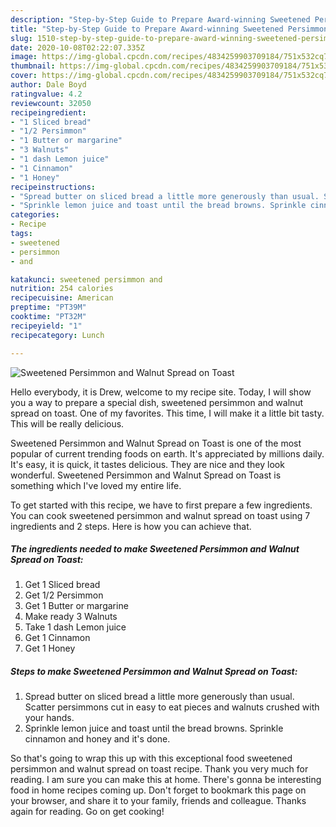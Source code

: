 ```yaml
---
description: "Step-by-Step Guide to Prepare Award-winning Sweetened Persimmon and Walnut Spread on Toast"
title: "Step-by-Step Guide to Prepare Award-winning Sweetened Persimmon and Walnut Spread on Toast"
slug: 1510-step-by-step-guide-to-prepare-award-winning-sweetened-persimmon-and-walnut-spread-on-toast
date: 2020-10-08T02:22:07.335Z
image: https://img-global.cpcdn.com/recipes/4834259903709184/751x532cq70/sweetened-persimmon-and-walnut-spread-on-toast-recipe-main-photo.jpg
thumbnail: https://img-global.cpcdn.com/recipes/4834259903709184/751x532cq70/sweetened-persimmon-and-walnut-spread-on-toast-recipe-main-photo.jpg
cover: https://img-global.cpcdn.com/recipes/4834259903709184/751x532cq70/sweetened-persimmon-and-walnut-spread-on-toast-recipe-main-photo.jpg
author: Dale Boyd
ratingvalue: 4.2
reviewcount: 32050
recipeingredient:
- "1 Sliced bread"
- "1/2 Persimmon"
- "1 Butter or margarine"
- "3 Walnuts"
- "1 dash Lemon juice"
- "1 Cinnamon"
- "1 Honey"
recipeinstructions:
- "Spread butter on sliced bread a little more generously than usual. Scatter persimmons cut in easy to eat pieces and walnuts crushed with your hands."
- "Sprinkle lemon juice and toast until the bread browns. Sprinkle cinnamon and honey and it&#39;s done."
categories:
- Recipe
tags:
- sweetened
- persimmon
- and

katakunci: sweetened persimmon and 
nutrition: 254 calories
recipecuisine: American
preptime: "PT39M"
cooktime: "PT32M"
recipeyield: "1"
recipecategory: Lunch

---
```



![Sweetened Persimmon and Walnut Spread on Toast](https://img-global.cpcdn.com/recipes/4834259903709184/751x532cq70/sweetened-persimmon-and-walnut-spread-on-toast-recipe-main-photo.jpg)

Hello everybody, it is Drew, welcome to my recipe site. Today, I will show you a way to prepare a special dish, sweetened persimmon and walnut spread on toast. One of my favorites. This time, I will make it a little bit tasty. This will be really delicious.

Sweetened Persimmon and Walnut Spread on Toast is one of the most popular of current trending foods on earth. It's appreciated by millions daily. It's easy, it is quick, it tastes delicious. They are nice and they look wonderful. Sweetened Persimmon and Walnut Spread on Toast is something which I've loved my entire life.




To get started with this recipe, we have to first prepare a few ingredients. You can cook sweetened persimmon and walnut spread on toast using 7 ingredients and 2 steps. Here is how you can achieve that.

<!--inarticleads1-->

##### The ingredients needed to make Sweetened Persimmon and Walnut Spread on Toast:

1. Get 1 Sliced bread
1. Get 1/2 Persimmon
1. Get 1 Butter or margarine
1. Make ready 3 Walnuts
1. Take 1 dash Lemon juice
1. Get 1 Cinnamon
1. Get 1 Honey




<!--inarticleads2-->

##### Steps to make Sweetened Persimmon and Walnut Spread on Toast:

1. Spread butter on sliced bread a little more generously than usual. Scatter persimmons cut in easy to eat pieces and walnuts crushed with your hands.
1. Sprinkle lemon juice and toast until the bread browns. Sprinkle cinnamon and honey and it&#39;s done.




So that's going to wrap this up with this exceptional food sweetened persimmon and walnut spread on toast recipe. Thank you very much for reading. I am sure you can make this at home. There's gonna be interesting food in home recipes coming up. Don't forget to bookmark this page on your browser, and share it to your family, friends and colleague. Thanks again for reading. Go on get cooking!
